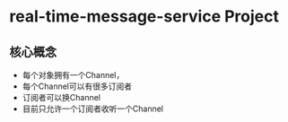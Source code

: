 # real-time-message-service Project

## 核心概念
* 每个对象拥有一个Channel，
* 每个Channel可以有很多订阅者
* 订阅者可以换Channel
* 目前只允许一个订阅者收听一个Channel
 

## 
